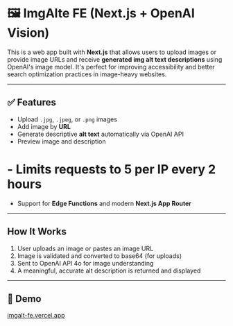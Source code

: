 # 🖼️ ImgAlte FE (Next.js + OpenAI Vision)

This is a web app built with **Next.js** that allows users to upload images or provide image URLs and receive **generated img alt text descriptions** 
using OpenAI's image model. It's perfect for improving accessibility and better search optimization practices in image-heavy websites.

---

## ✅ Features

- Upload `.jpg`, `.jpeg`, or `.png` images
- Add image by **URL**
- Generate descriptive **alt text** automatically via OpenAI API
- Preview image and description
# - Limits requests to **5 per IP every 2 hours**
- Support for **Edge Functions** and modern **Next.js App Router**

---

## How It Works

1. User uploads an image or pastes an image URL
2. Image is validated and converted to base64 (for uploads)
3. Sent to OpenAI API 4o for image understanding
4. A meaningful, accurate alt description is returned and displayed

---

## 📸 Demo

[imgalt-fe.vercel.app](https://imgalt-fe.vercel.app/)
  
